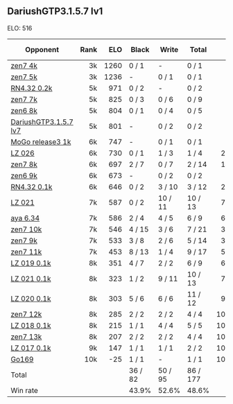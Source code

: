 ## DariushGTP3.1.5.7 lv1 ##

ELO: 516

Opponent | Rank | ELO | Black | Write | Total | Win rate
---------|-----:|----:|-------|-------|-------|-------:
[zen7 4k](zen7%204k.md) | 3k | 1260 | 0 / 1 | - | 0 / 1 | 0.0%
[zen7 5k](zen7%205k.md) | 3k | 1236 | - | 0 / 1 | 0 / 1 | 0.0%
[RN4.32 0.2k](RN4.32%200.2k.md) | 5k | 971 | 0 / 2 | - | 0 / 2 | 0.0%
[zen7 7k](zen7%207k.md) | 5k | 825 | 0 / 3 | 0 / 6 | 0 / 9 | 0.0%
[zen6 8k](zen6%208k.md) | 5k | 804 | 0 / 1 | 0 / 4 | 0 / 5 | 0.0%
[DariushGTP3.1.5.7 lv7](DariushGTP3.1.5.7%20lv7.md) | 5k | 801 | - | 0 / 2 | 0 / 2 | 0.0%
[MoGo release3 1k](MoGo%20release3%201k.md) | 6k | 747 | - | 0 / 1 | 0 / 1 | 0.0%
[LZ 026](LZ%20026.md) | 6k | 730 | 0 / 1 | 1 / 3 | 1 / 4 | 25.0%
[zen7 8k](zen7%208k.md) | 6k | 697 | 2 / 7 | 0 / 7 | 2 / 14 | 14.3%
[zen6 9k](zen6%209k.md) | 6k | 673 | - | 0 / 2 | 0 / 2 | 0.0%
[RN4.32 0.1k](RN4.32%200.1k.md) | 6k | 646 | 0 / 2 | 3 / 10 | 3 / 12 | 25.0%
[LZ 021](LZ%20021.md) | 7k | 587 | 0 / 2 | 10 / 11 | 10 / 13 | 76.9%
[aya 6.34](aya%206.34.md) | 7k | 586 | 2 / 4 | 4 / 5 | 6 / 9 | 66.7%
[zen7 10k](zen7%2010k.md) | 7k | 546 | 4 / 15 | 3 / 6 | 7 / 21 | 33.3%
[zen7 9k](zen7%209k.md) | 7k | 533 | 3 / 8 | 2 / 6 | 5 / 14 | 35.7%
[zen7 11k](zen7%2011k.md) | 7k | 453 | 8 / 13 | 1 / 4 | 9 / 17 | 52.9%
[LZ 019 0.1k](LZ%20019%200.1k.md) | 8k | 351 | 4 / 7 | 2 / 2 | 6 / 9 | 66.7%
[LZ 021 0.1k](LZ%20021%200.1k.md) | 8k | 323 | 1 / 2 | 9 / 11 | 10 / 13 | 76.9%
[LZ 020 0.1k](LZ%20020%200.1k.md) | 8k | 303 | 5 / 6 | 6 / 6 | 11 / 12 | 91.7%
[zen7 12k](zen7%2012k.md) | 8k | 285 | 2 / 2 | 2 / 2 | 4 / 4 | 100.0%
[LZ 018 0.1k](LZ%20018%200.1k.md) | 8k | 215 | 1 / 1 | 4 / 4 | 5 / 5 | 100.0%
[zen7 13k](zen7%2013k.md) | 8k | 207 | 2 / 2 | 2 / 2 | 4 / 4 | 100.0%
[LZ 017 0.1k](LZ%20017%200.1k.md) | 9k | 147 | 1 / 1 | 1 / 1 | 2 / 2 | 100.0%
[Go169](Go169.md) | 10k | -25 | 1 / 1 | - | 1 / 1 | 100.0%
Total | | | 36 / 82 | 50 / 95 | 86 / 177 | 
Win rate| | | 43.9% | 52.6% | 48.6% | 
